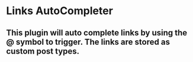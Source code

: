 # Links AutoCompleter

## This plugin will auto complete links by using the @ symbol to trigger. The links are stored as custom post types.
